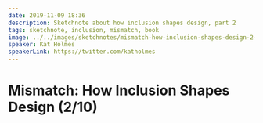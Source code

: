 ```yaml
---
date: 2019-11-09 18:36
description: Sketchnote about how inclusion shapes design, part 2
tags: sketchnote, inclusion, mismatch, book
image: ../../images/sketchnotes/mismatch-how-inclusion-shapes-design-2-small.jpg
speaker: Kat Holmes
speakerLink: https://twitter.com/katholmes
---
```


# Mismatch: How Inclusion Shapes Design (2/10)
